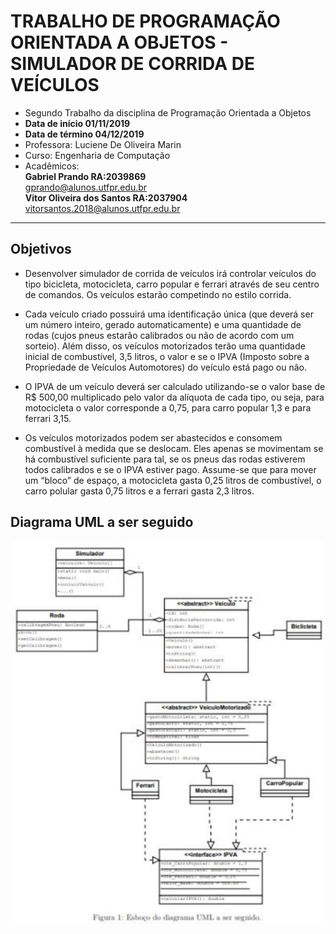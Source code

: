# TRABALHO DE PROGRAMAÇÃO ORIENTADA A OBJETOS - SIMULADOR DE CORRIDA DE VEÍCULOS

- Segundo Trabalho da disciplina de Programação Orientada a Objetos
- **Data de início 01/11/2019**
-  **Data de término 04/12/2019**
- Professora: Luciene  De Oliveira Marin   
- Curso: Engenharia de Computação
- Acadêmicos:  
**Gabriel Prando RA:2039869**  
<gprando@alunos.utfpr.edu.br>  
**Vitor Oliveira dos Santos RA:2037904**  
<vitorsantos.2018@alunos.utfpr.edu.br>
*** 
## Objetivos 

- Desenvolver simulador de corrida de veículos irá controlar veículos do tipo bicicleta, motocicleta, carro popular e ferrari através de seu centro de comandos. Os veículos estarão competindo no estilo
corrida.


- Cada veículo criado possuirá uma identificação única (que deverá ser um número inteiro, gerado automaticamente) e uma quantidade de rodas (cujos pneus estarão calibrados ou não de acordo com um sorteio). Além disso, os veículos motorizados terão uma quantidade inicial de combustível, 3,5 litros, o valor e se o IPVA (Imposto sobre a Propriedade de Veículos Automotores) do veículo está pago ou não.  

- O IPVA de um veículo deverá ser calculado utilizando-se o valor base de R$ 500,00 multiplicado pelo valor da alíquota de cada tipo, ou seja, para motocicleta o valor corresponde a 0,75, para carro popular 1,3 e para ferrari 3,15.  

- Os veículos motorizados podem ser abastecidos e consomem combustível à medida que se deslocam. Eles apenas se movimentam se há combustível suficiente para tal, se os pneus das rodas estiverem todos calibrados e se o IPVA estiver pago. Assume-se que para mover um “bloco” de espaço, a motocicleta gasta 0,25 litros de combustível, o carro polular gasta 0,75 litros e a ferrari
gasta 2,3 litros.  

## Diagrama UML a ser seguido

![uml a ser seguido](uml.png)
